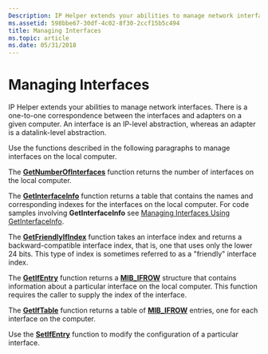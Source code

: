 ```yaml
---
Description: IP Helper extends your abilities to manage network interfaces. There is a one-to-one correspondence between the interfaces and adapters on a given computer. An interface is an IP-level abstraction, whereas an adapter is a datalink-level abstraction.
ms.assetid: 598bbe67-30df-4c02-8f30-2ccf15b5c494
title: Managing Interfaces
ms.topic: article
ms.date: 05/31/2018
---
```


# Managing Interfaces

IP Helper extends your abilities to manage network interfaces. There is a one-to-one correspondence between the interfaces and adapters on a given computer. An interface is an IP-level abstraction, whereas an adapter is a datalink-level abstraction.

Use the functions described in the following paragraphs to manage interfaces on the local computer.

The [**GetNumberOfInterfaces**](/windows/desktop/api/Iphlpapi/nf-iphlpapi-getnumberofinterfaces) function returns the number of interfaces on the local computer.

The [**GetInterfaceInfo**](/windows/desktop/api/Iphlpapi/nf-iphlpapi-getinterfaceinfo) function returns a table that contains the names and corresponding indexes for the interfaces on the local computer. For code samples involving **GetInterfaceInfo** see [Managing Interfaces Using GetInterfaceInfo](managing-interfaces-using-getinterfaceinfo.md).

The [**GetFriendlyIfIndex**](/windows/desktop/api/Iphlpapi/nf-iphlpapi-getfriendlyifindex) function takes an interface index and returns a backward-compatible interface index, that is, one that uses only the lower 24 bits. This type of index is sometimes referred to as a "friendly" interface index.

The [**GetIfEntry**](/windows/desktop/api/Iphlpapi/nf-iphlpapi-getifentry) function returns a [**MIB\_IFROW**](https://msdn.microsoft.com/library/Aa366836(v=VS.85).aspx) structure that contains information about a particular interface on the local computer. This function requires the caller to supply the index of the interface.

The [**GetIfTable**](/windows/desktop/api/Iphlpapi/nf-iphlpapi-getiftable) function returns a table of [**MIB\_IFROW**](https://msdn.microsoft.com/library/Aa366836(v=VS.85).aspx) entries, one for each interface on the computer.

Use the [**SetIfEntry**](/windows/desktop/api/Iphlpapi/nf-iphlpapi-setifentry) function to modify the configuration of a particular interface.

 

 



